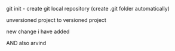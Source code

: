 git init - create git local repository (create .git folder automatically)

unversioned project to versioned project

 new change i have added

 AND also arvind
